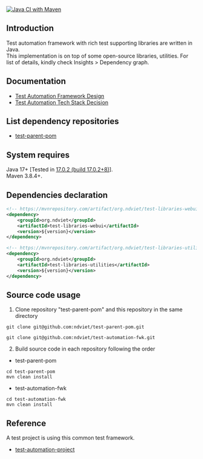 [![Java CI with Maven](https://github.com/ndviet/test-automation-fwk/actions/workflows/maven.yml/badge.svg?branch=master)](https://github.com/ndviet/test-automation-fwk/actions/workflows/maven.yml)

## Introduction

Test automation framework with rich test supporting libraries are written in Java.<br>
This implementation is on top of some open-source libraries, utilities. For list of details, kindly check Insights >
Dependency graph.<br>

## Documentation

* [Test Automation Framework Design](https://drive.google.com/file/d/1rBKc4p7IKA5iQXBX6F2gbWUtoq6sY1D9/view?usp=sharing)
* [Test Automation Tech Stack Decision](https://drive.google.com/file/d/125eQoai7GzwMWq6vDXe5K2Hum-WmNyzj/view?usp=sharing)

## List dependency repositories

* [test-parent-pom](../../../test-parent-pom)

## System requires

Java 17+ [Tested in [17.0.2 (build 17.0.2+8)](https://jdk.java.net/archive/)].<br>
Maven 3.8.4+.

## Dependencies declaration

```xml
<!-- https://mvnrepository.com/artifact/org.ndviet/test-libraries-webui -->
<dependency>
    <groupId>org.ndviet</groupId>
    <artifactId>test-libraries-webui</artifactId>
    <version>${version}</version>
</dependency>
```

```xml
<!-- https://mvnrepository.com/artifact/org.ndviet/test-libraries-utilities -->
<dependency>
    <groupId>org.ndviet</groupId>
    <artifactId>test-libraries-utilities</artifactId>
    <version>${version}</version>
</dependency>
```

## Source code usage

1. Clone repository "test-parent-pom" and this repository in the same directory

```shell
git clone git@github.com:ndviet/test-parent-pom.git
```

```shell
git clone git@github.com:ndviet/test-automation-fwk.git
```

2. Build source code in each repository following the order

- test-parent-pom

```shell
cd test-parent-pom
mvn clean install
```

- test-automation-fwk

```shell
cd test-automation-fwk
mvn clean install
```

## Reference

A test project is using this common test framework.<br>

* [test-automation-project](../../../test-automation-project)
